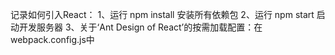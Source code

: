记录如何引入React：
1、运行 npm install 安装所有依赖包
2、运行 npm start 启动开发服务器
3、关于‘Ant Design of React’的按需加载配置：在webpack.config.js中
 
